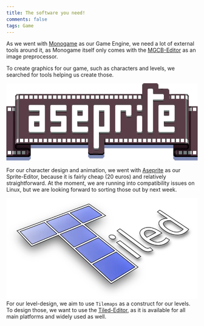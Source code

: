 ```yaml
---
title: The software you need!
comments: false
tags: Game
---
```

As we went with [Monogame](https://www.monogame.net/) as our Game Engine, we need a lot of external tools around it, as Monogame itself only comes with the [MGCB-Editor](notes/Getting%20MGCB%20Editor%20to%20work%20on%20Linux.md) as an image preprocessor.

To create graphics for our game, such as characters and levels, we searched for tools helping us create those.

![](notes/images/Pasted%20image%2020230228184657.webp)

For our character design and animation, we went with [Aseprite](https://www.aseprite.org/) as our Sprite-Editor, because it is fairly cheap (20 euros) and relatively straightforward. At the moment, we are running into compatibility issues on Linux, but we are looking forward to sorting those out by next week.

![](notes/images/Pasted%20image%2020230228184631.webp)
For our level-design, we aim to use `Tilemaps` as a construct for our levels. To design those, we want to use the [Tiled-Editor](https://www.mapeditor.org/), as it is available for all main platforms and widely used as well.